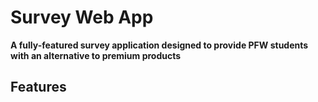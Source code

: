 # Survey Web App

**A fully-featured survey application designed to provide PFW students with an alternative to premium products**

## Features